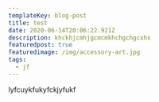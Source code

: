 ```yaml
---
templateKey: blog-post
title: test
date: 2020-06-14T20:06:22.921Z
description: khckhjcmhjgcmcmkhchgchgcxhx
featuredpost: true
featuredimage: /img/accessory-art.jpg
tags:
  - jf
---
```

lyfcuykfukyfckjyfukf
